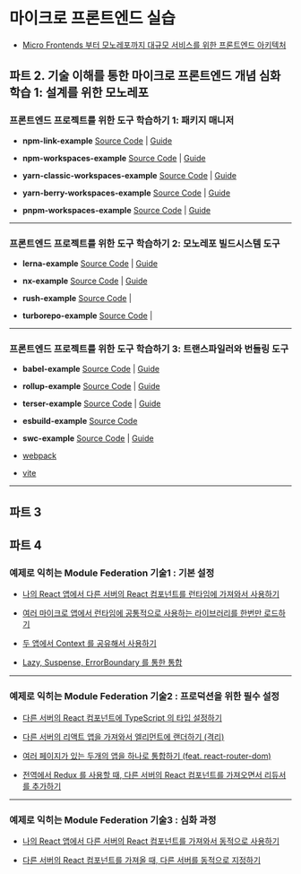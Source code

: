 # 마이크로 프론트엔드 실습

- [Micro Frontends 부터 모노레포까지 대규모 서비스를 위한 프론트엔드 아키텍처](https://fastcampus.co.kr/dev_online_mfa)

## 파트 2. 기술 이해를 통한 마이크로 프론트엔드 개념 심화 학습 1: 설계를 위한 모노레포

### 프론트엔드 프로젝트를 위한 도구 학습하기 1: 패키지 매니저

- **npm-link-example** [Source Code](https://github.com/fc-micro-frontends/npm-link-example) | [Guide](https://2woongjae.notion.site/npm-link-example-55ae9aaf3f724021af42546ffcd7d805)

- **npm-workspaces-example** [Source Code](https://github.com/fc-micro-frontends/npm-workspaces-example) | [Guide](https://2woongjae.notion.site/npm-workspaces-example-c01ebb9eaf334278a14c9994cf5ea571)

- **yarn-classic-workspaces-example** [Source Code](https://github.com/fc-micro-frontends/yarn-classic-workspaces-example) | [Guide](https://2woongjae.notion.site/yarn-classic-workspaces-example-3406387638424fe7a6ff5cb861bfed38)

- **yarn-berry-workspaces-example** [Source Code](https://github.com/fc-micro-frontends/yarn-berry-workspaces-example) | [Guide](https://2woongjae.notion.site/yarn-berry-workspaces-example-b9d4d5c47f7d46cfbbb8e0bbcd7260b7)

- **pnpm-workspaces-example** [Source Code](https://github.com/fc-micro-frontends/pnpm-workspaces-example) | [Guide](https://2woongjae.notion.site/pnpm-workspaces-example-f6eb197c774f4f98a6082d714181ef54)

---

### 프론트엔드 프로젝트를 위한 도구 학습하기 2: 모노레포 빌드시스템 도구

- **lerna-example** [Source Code](https://github.com/fc-micro-frontends/lerna-example) | [Guide](https://2woongjae.notion.site/lerna-example-081d2a9b81984f138f37ef37668e3529)

- **nx-example** [Source Code](https://github.com/fc-micro-frontends/nx-example) | [Guide](https://2woongjae.notion.site/nx-example-df39324a674f407ab909430b238f3419)

- **rush-example** [Source Code](https://github.com/fc-micro-frontends/rush-example) | 

- **turborepo-example** [Source Code](https://github.com/fc-micro-frontends/turborepo-example) | 

---

### 프론트엔드 프로젝트를 위한 도구 학습하기 3: 트랜스파일러와 번들링 도구

- **babel-example** [Source Code](https://github.com/fc-micro-frontends/babel-example) | [Guide](https://2woongjae.notion.site/babel-example-54c151258b814ba5a9ff0f86040b1f07)

- **rollup-example** [Source Code](https://github.com/fc-micro-frontends/rollup-example) | [Guide](https://2woongjae.notion.site/rollup-example-a19215da135d4bf7ad056906ae10ec16)

- **terser-example** [Source Code](https://github.com/fc-micro-frontends/terser-example) | [Guide](https://2woongjae.notion.site/terser-example-d3fc46c2806d4602be420928c993e4c0)

- **esbuild-example** [Source Code](https://github.com/fc-micro-frontends/esbuild-example)

- **swc-example** [Source Code](https://github.com/fc-micro-frontends/swc-example) | [Guide](https://2woongjae.notion.site/swc-example-4d53222895ec436dabe4d82130c39f5d)

- [webpack](https://www.notion.so/webpack-791c0376c39843f08dddb05adadb12ab?pvs=21)

- [vite](https://www.notion.so/vite-d7d68dc491eb4533a9eb7e073ab92ffd?pvs=21)

---

## 파트 3

## 파트 4

### 예제로 익히는 Module Federation 기술1 : 기본 설정

- [나의 React 앱에서 다른 서버의 React 컴포넌트를 런타임에 가져와서 사용하기](https://www.notion.so/React-React-081d572755254539af0e8c06bd9b131e?pvs=21)

- [여러 마이크로 앱에서 런타임에 공통적으로 사용하는 라이브러리를 한번만 로드하기](https://www.notion.so/12f214bdb97c4f488aea9d842cbe3633?pvs=21)

- [두 앱에서 Context 를 공유해서 사용하기](https://www.notion.so/Context-97b604eac5774b17a2751d912dcfcdce?pvs=21)

- [Lazy, Suspense, ErrorBoundary 를 통한 통합](https://www.notion.so/Lazy-Suspense-ErrorBoundary-6df098d75d4846e8959c83331145680d?pvs=21)

---

### 예제로 익히는 Module Federation 기술2 : 프로덕션을 위한 필수 설정

- [다른 서버의 React 컴포넌트에 TypeScript 의 타입 설정하기](https://www.notion.so/React-TypeScript-8990ceafc1504374b5d0b13e8fb013db?pvs=21)

- [다른 서버의 리액트 앱을 가져와서 엘리먼트에 랜더하기 (격리)](https://www.notion.so/b21da129cf874d0fa8a91cc0b932051a?pvs=21)

- [여러 페이지가 있는 두개의 앱을 하나로 통합하기 (feat. react-router-dom)](https://www.notion.so/feat-react-router-dom-c299accab0724bb5a9c1fff20f2cca6c?pvs=21)

- [전역에서 Redux 를 사용할 때, 다른 서버의 React 컴포넌트를 가져오면서 리듀서를 추가하기](https://www.notion.so/Redux-React-beaca84997f4451aa9c375e93bb1b213?pvs=21)

---

### 예제로 익히는 Module Federation 기술3 : 심화 과정

- [나의 React 앱에서 다른 서버의 React 컴포넌트를 가져와서 동적으로 사용하기](https://www.notion.so/React-React-c2430ed885f24a5fa26213dd246c6901?pvs=21)

- [다른 서버의 React 컴포넌트를 가져올 때, 다른 서버를 동적으로 지정하기](https://www.notion.so/React-75c4f7ec2fd946b797b623e0da1cf9f9?pvs=21)
